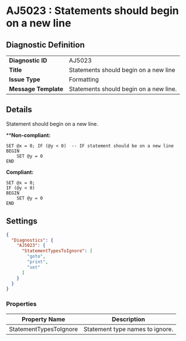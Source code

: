# AJ5023 : Statements should begin on a new line

## Diagnostic Definition

<table>
  <tr>
    <td class="header"><b>Diagnostic ID</b></td>
    <td>AJ5023</td>
  </tr>
  <tr>
    <td class="header"><b>Title</b></td>
    <td>Statements should begin on a new line</td>
  </tr>
  <tr>
    <td class="header"><b>Issue Type</b></td>
    <td>Formatting</td>
  </tr>
  <tr>
    <td class="header"><b>Message Template</b></td>
    <td>Statements should begin on a new line.</td>
  </tr>
  
</table>

## Details

Statement should begin on a new line.

****Non-compliant:**

```tsql
SET @x = 0; IF (@y < 0)  -- IF statement should be on a new line
BEGIN
    SET @y = 0
END
```

**Compliant:**

```tsql
SET @x = 0;
IF (@y < 0)
BEGIN
    SET @y = 0
END
```


## Settings

```json
{
  "Diagnostics": {
    "AJ5023": {
      "StatementTypesToIgnore": [
        "goto",
        "print",
        "set"
      ]
    }
  }
}
```


### Properties

| Property Name          | Description                     |
|------------------------|---------------------------------|
| StatementTypesToIgnore | Statement type names to ignore. |




